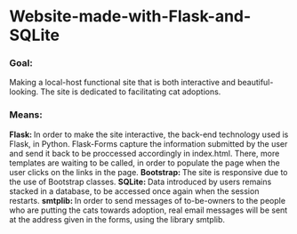 # Website-made-with-Flask-and-SQLite

### Goal: 
Making a local-host functional site that is both interactive and beautiful-looking. 
The site is dedicated to facilitating cat adoptions.

### Means:
<strong>Flask: </strong> In order to make the site interactive, the back-end technology used is Flask, in Python. Flask-Forms capture the information submitted by the user and send it back to be proccessed accordingly in index.html. There, more templates are waiting to be called, in order to populate the page when the user clicks on the links in the page.
<strong>Bootstrap: </strong> The site is responsive due to the use of Bootstrap classes.
<strong>SQLite: </strong> Data introduced by users remains stacked in a database, to be accessed once again when the session restarts.
<strong>smtplib: </strong> In order to send messages of to-be-owners to the people who are putting the cats towards adoption, real email messages will be sent at the address given in the forms, using the library smtplib.
